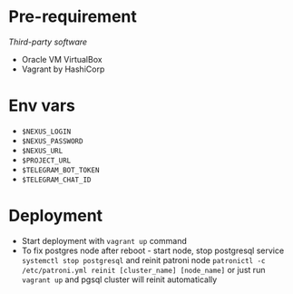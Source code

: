 # Pre-requirement
*Third-party software*
* Oracle VM VirtualBox
* Vagrant by HashiCorp

# Env vars
* `$NEXUS_LOGIN`
* `$NEXUS_PASSWORD`
* `$NEXUS_URL`
* `$PROJECT_URL`
* `$TELEGRAM_BOT_TOKEN`
* `$TELEGRAM_CHAT_ID`

# Deployment
* Start deployment with `vagrant up` command
* To fix postgres node after reboot - start node, stop postgresql service `systemctl stop postgresql` and reinit patroni node `patronictl -c /etc/patroni.yml reinit [cluster_name] [node_name]` or just run `vagrant up` and pgsql cluster will reinit automatically
